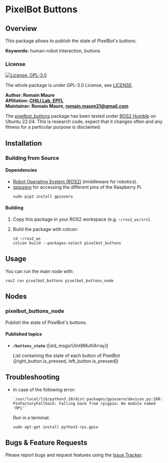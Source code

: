 # PixelBot Buttons

## Overview

This package allows to publish the state of PixelBot's buttons. 

**Keywords:** human-robot interaction, buttons

### License

[![License: GPL-3.0](https://img.shields.io/badge/license-GPLv3-blue)](https://www.gnu.org/licenses/gpl-3.0.en.html)

The whole package is under GPL-3.0 License, see [LICENSE](https://github.com/RomainMaure/PixelBot/blob/main/LICENSE).

**Author: Romain Maure<br />
Affiliation: [CHILI Lab, EPFL](https://www.epfl.ch/labs/chili/)<br />
Maintainer: Romain Maure, romain.maure21@gmail.com**

The [pixelbot_buttons](https://github.com/RomainMaure/PixelBot/tree/main/src/pixelbot_buttons) package has been tested under [ROS2 Humble](https://docs.ros.org/en/humble/index.html) on Ubuntu 22.04.
This is research code, expect that it changes often and any fitness for a particular purpose is disclaimed.

## Installation

### Building from Source

#### Dependencies

- [Robot Operating System (ROS2)](https://docs.ros.org/en/humble/index.html) (middleware for robotics).
- [gpiozero](https://pypi.org/project/gpiozero/) for accessing the different pins of the Raspberry Pi.
    ```
	sudo pip3 install gpiozero
    ```

#### Building

1) Copy this package in your ROS2 workspace (e.g. `~/ros2_ws/src`).

2) Build the package with colcon:
    ```
    cd ~/ros2_ws
    colcon build --packages-select pixelbot_buttons
    ```

## Usage

You can run the main node with:
```
ros2 run pixelbot_buttons pixelbot_buttons_node
```

## Nodes

### pixelbot_buttons_node

Publish the state of PixelBot's buttons.

#### Published topics

* **`/buttons_state`** ([std_msgs/UInt8MultiArray])

	List containing the state of each button of PixelBot ([right_button.is_pressed, left_button.is_pressed])

## Troubleshooting    

- In case of the following error:
    ```
    `/usr/local/lib/python3.10/dist-packages/gpiozero/devices.py:288: PinFactoryFallback: Falling back from rpigpio: No module named 'RPi'`
    ```
    Run in a terminal:
    ```
    sudo apt-get install python3-rpi.gpio
    ```

## Bugs & Feature Requests

Please report bugs and request features using the [Issue Tracker](https://github.com/RomainMaure/PixelBot/issues).
